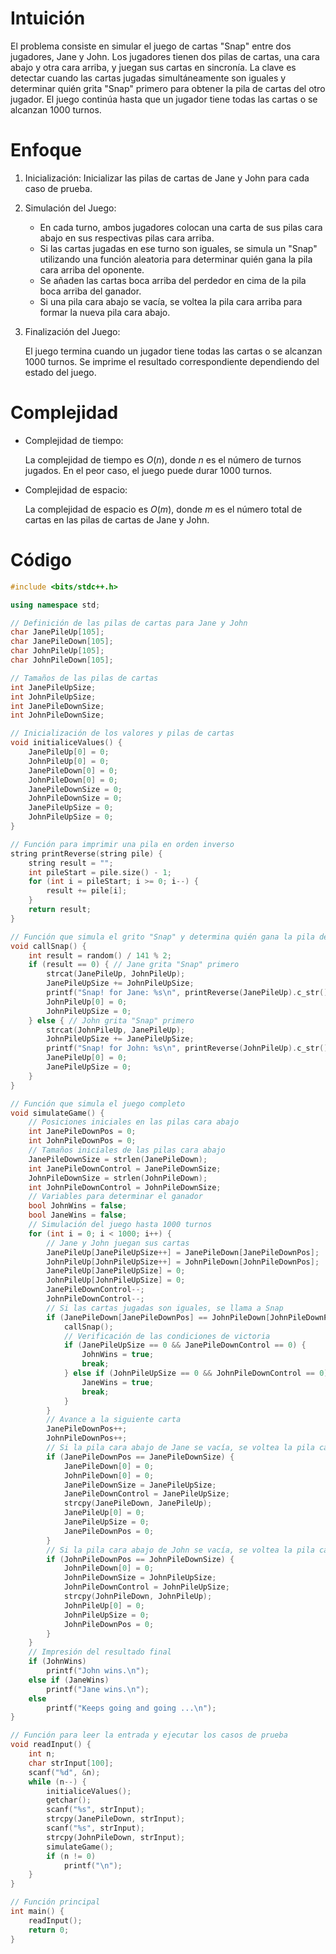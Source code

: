 # Intuición
<!-- Describe your first thoughts on how to solve this problem. -->
El problema consiste en simular el juego de cartas "Snap" entre dos jugadores, Jane y John. Los jugadores tienen dos pilas de cartas, una cara abajo y otra cara arriba, y juegan sus cartas en sincronía. La clave es detectar cuando las cartas jugadas simultáneamente son iguales y determinar quién grita "Snap" primero para obtener la pila de cartas del otro jugador. El juego continúa hasta que un jugador tiene todas las cartas o se alcanzan 1000 turnos.

# Enfoque
<!-- Describe your approach to solving the problem. -->
1. Inicialización: Inicializar las pilas de cartas de Jane y John para cada caso de prueba.
2. Simulación del Juego:

    * En cada turno, ambos jugadores colocan una carta de sus pilas cara abajo en sus respectivas pilas cara arriba.
    * Si las cartas jugadas en ese turno son iguales, se simula un "Snap" utilizando una función aleatoria para determinar quién gana la pila cara arriba del oponente.
    * Se añaden las cartas boca arriba del perdedor en cima de la pila boca arriba del ganador.
    * Si una pila cara abajo se vacía, se voltea la pila cara arriba para formar la nueva pila cara abajo.

3. Finalización del Juego:

    El juego termina cuando un jugador tiene todas las cartas o se alcanzan 1000 turnos.
    Se imprime el resultado correspondiente dependiendo del estado del juego.


# Complejidad
- Complejidad de tiempo:
    <!-- Add your time complexity here, e.g. $$O(n)$$ -->
    La complejidad de tiempo es $O(n)$, donde $n$ es el número de turnos jugados. En el peor caso, el juego puede durar 1000 turnos.

- Complejidad de espacio:
    <!-- Add your space complexity here, e.g. $$O(n)$$ -->
    La complejidad de espacio es $O(m)$, donde $m$ es el número total de cartas en las pilas de cartas de Jane y John.

# Código
```cpp
#include <bits/stdc++.h>

using namespace std;

// Definición de las pilas de cartas para Jane y John
char JanePileUp[105];
char JanePileDown[105];
char JohnPileUp[105];
char JohnPileDown[105];

// Tamaños de las pilas de cartas
int JanePileUpSize;
int JohnPileUpSize;
int JanePileDownSize;
int JohnPileDownSize;

// Inicialización de los valores y pilas de cartas
void initialiceValues() {
    JanePileUp[0] = 0;
    JohnPileUp[0] = 0;
    JanePileDown[0] = 0;
    JohnPileDown[0] = 0;
    JanePileDownSize = 0;
    JohnPileDownSize = 0;
    JanePileUpSize = 0;
    JohnPileUpSize = 0;
}

// Función para imprimir una pila en orden inverso
string printReverse(string pile) {
    string result = "";
    int pileStart = pile.size() - 1;
    for (int i = pileStart; i >= 0; i--) {
        result += pile[i];
    }
    return result;
}

// Función que simula el grito "Snap" y determina quién gana la pila de cartas
void callSnap() {
    int result = random() / 141 % 2;
    if (result == 0) { // Jane grita "Snap" primero
        strcat(JanePileUp, JohnPileUp);
        JanePileUpSize += JohnPileUpSize;
        printf("Snap! for Jane: %s\n", printReverse(JanePileUp).c_str());
        JohnPileUp[0] = 0;
        JohnPileUpSize = 0;
    } else { // John grita "Snap" primero
        strcat(JohnPileUp, JanePileUp);
        JohnPileUpSize += JanePileUpSize;
        printf("Snap! for John: %s\n", printReverse(JohnPileUp).c_str());
        JanePileUp[0] = 0;
        JanePileUpSize = 0;
    }
}

// Función que simula el juego completo
void simulateGame() {
    // Posiciones iniciales en las pilas cara abajo
    int JanePileDownPos = 0;
    int JohnPileDownPos = 0;
    // Tamaños iniciales de las pilas cara abajo
    JanePileDownSize = strlen(JanePileDown);
    int JanePileDownControl = JanePileDownSize;
    JohnPileDownSize = strlen(JohnPileDown);
    int JohnPileDownControl = JohnPileDownSize;
    // Variables para determinar el ganador
    bool JohnWins = false;
    bool JaneWins = false;
    // Simulación del juego hasta 1000 turnos
    for (int i = 0; i < 1000; i++) {
        // Jane y John juegan sus cartas
        JanePileUp[JanePileUpSize++] = JanePileDown[JanePileDownPos];
        JohnPileUp[JohnPileUpSize++] = JohnPileDown[JohnPileDownPos];
        JanePileUp[JanePileUpSize] = 0;
        JohnPileUp[JohnPileUpSize] = 0;
        JanePileDownControl--;
        JohnPileDownControl--;
        // Si las cartas jugadas son iguales, se llama a Snap
        if (JanePileDown[JanePileDownPos] == JohnPileDown[JohnPileDownPos]) {
            callSnap();
            // Verificación de las condiciones de victoria
            if (JanePileUpSize == 0 && JanePileDownControl == 0) {
                JohnWins = true;
                break;
            } else if (JohnPileUpSize == 0 && JohnPileDownControl == 0) {
                JaneWins = true;
                break;
            }
        }
        // Avance a la siguiente carta
        JanePileDownPos++;
        JohnPileDownPos++;
        // Si la pila cara abajo de Jane se vacía, se voltea la pila cara arriba
        if (JanePileDownPos == JanePileDownSize) {
            JanePileDown[0] = 0;
            JohnPileDown[0] = 0;
            JanePileDownSize = JanePileUpSize;
            JanePileDownControl = JanePileUpSize;
            strcpy(JanePileDown, JanePileUp);
            JanePileUp[0] = 0;
            JanePileUpSize = 0;
            JanePileDownPos = 0;
        }
        // Si la pila cara abajo de John se vacía, se voltea la pila cara arriba
        if (JohnPileDownPos == JohnPileDownSize) {
            JohnPileDown[0] = 0;
            JohnPileDownSize = JohnPileUpSize;
            JohnPileDownControl = JohnPileUpSize;
            strcpy(JohnPileDown, JohnPileUp);
            JohnPileUp[0] = 0;
            JohnPileUpSize = 0;
            JohnPileDownPos = 0;
        }
    }
    // Impresión del resultado final
    if (JohnWins)
        printf("John wins.\n");
    else if (JaneWins)
        printf("Jane wins.\n");
    else
        printf("Keeps going and going ...\n");
}

// Función para leer la entrada y ejecutar los casos de prueba
void readInput() {
    int n;
    char strInput[100];
    scanf("%d", &n);
    while (n--) {
        initialiceValues();
        getchar();
        scanf("%s", strInput);
        strcpy(JanePileDown, strInput);
        scanf("%s", strInput);
        strcpy(JohnPileDown, strInput);
        simulateGame();
        if (n != 0)
            printf("\n");
    }
}

// Función principal
int main() {
    readInput();
    return 0;
}


```
